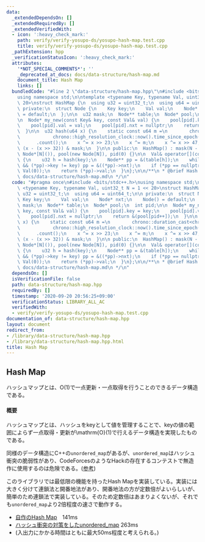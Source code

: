 ```yaml
---
data:
  _extendedDependsOn: []
  _extendedRequiredBy: []
  _extendedVerifiedWith:
  - icon: ':heavy_check_mark:'
    path: verify/verify-yosupo-ds/yosupo-hash-map.test.cpp
    title: verify/verify-yosupo-ds/yosupo-hash-map.test.cpp
  _pathExtension: hpp
  _verificationStatusIcon: ':heavy_check_mark:'
  attributes:
    '*NOT_SPECIAL_COMMENTS*': ''
    _deprecated_at_docs: docs/data-structure/hash-map.md
    document_title: Hash Map
    links: []
  bundledCode: "#line 2 \"data-structure/hash-map.hpp\"\n#include <bits/stdc++.h>\n\
    using namespace std;\n\ntemplate <typename Key, typename Val, uint32_t N = 1 <<\
    \ 20>\nstruct HashMap {\n  using u32 = uint32_t;\n  using u64 = uint64_t;\n\n\
    \ private:\n  struct Node {\n    Key key;\n    Val val;\n    Node* nxt;\n    Node()\
    \ = default;\n  };\n\n  u32 mask;\n  Node** table;\n  Node* pool;\n  int pid;\n\
    \n  Node* my_new(const Key& key, const Val& val) {\n    pool[pid].key = key;\n\
    \    pool[pid].val = val;\n    pool[pid].nxt = nullptr;\n    return &(pool[pid++]);\n\
    \  }\n\n  u32 hash(u64 x) {\n    static const u64 m =\n        chrono::duration_cast<chrono::nanoseconds>(\n\
    \            chrono::high_resolution_clock::now().time_since_epoch())\n      \
    \      .count();\n    x ^= x >> 23;\n    x ^= m;\n    x ^= x >> 47;\n    return\
    \ (x - (x >> 32)) & mask;\n  }\n\n public:\n  HashMap() : mask(N - 1), table(new\
    \ Node*[N]()), pool(new Node[N]), pid(0) {}\n\n  Val& operator[](const Key& key)\
    \ {\n    u32 h = hash(key);\n    Node** pp = &(table[h]);\n    while (*pp != nullptr\
    \ && (*pp)->key != key) pp = &((*pp)->nxt);\n    if (*pp == nullptr) *pp = my_new(key,\
    \ Val(0));\n    return (*pp)->val;\n  }\n};\n\n/**\n * @brief Hash Map\n * @docs\
    \ docs/data-structure/hash-map.md\n */\n"
  code: "#pragma once\n#include <bits/stdc++.h>\nusing namespace std;\n\ntemplate\
    \ <typename Key, typename Val, uint32_t N = 1 << 20>\nstruct HashMap {\n  using\
    \ u32 = uint32_t;\n  using u64 = uint64_t;\n\n private:\n  struct Node {\n   \
    \ Key key;\n    Val val;\n    Node* nxt;\n    Node() = default;\n  };\n\n  u32\
    \ mask;\n  Node** table;\n  Node* pool;\n  int pid;\n\n  Node* my_new(const Key&\
    \ key, const Val& val) {\n    pool[pid].key = key;\n    pool[pid].val = val;\n\
    \    pool[pid].nxt = nullptr;\n    return &(pool[pid++]);\n  }\n\n  u32 hash(u64\
    \ x) {\n    static const u64 m =\n        chrono::duration_cast<chrono::nanoseconds>(\n\
    \            chrono::high_resolution_clock::now().time_since_epoch())\n      \
    \      .count();\n    x ^= x >> 23;\n    x ^= m;\n    x ^= x >> 47;\n    return\
    \ (x - (x >> 32)) & mask;\n  }\n\n public:\n  HashMap() : mask(N - 1), table(new\
    \ Node*[N]()), pool(new Node[N]), pid(0) {}\n\n  Val& operator[](const Key& key)\
    \ {\n    u32 h = hash(key);\n    Node** pp = &(table[h]);\n    while (*pp != nullptr\
    \ && (*pp)->key != key) pp = &((*pp)->nxt);\n    if (*pp == nullptr) *pp = my_new(key,\
    \ Val(0));\n    return (*pp)->val;\n  }\n};\n\n/**\n * @brief Hash Map\n * @docs\
    \ docs/data-structure/hash-map.md\n */\n"
  dependsOn: []
  isVerificationFile: false
  path: data-structure/hash-map.hpp
  requiredBy: []
  timestamp: '2020-09-20 20:56:25+09:00'
  verificationStatus: LIBRARY_ALL_AC
  verifiedWith:
  - verify/verify-yosupo-ds/yosupo-hash-map.test.cpp
documentation_of: data-structure/hash-map.hpp
layout: document
redirect_from:
- /library/data-structure/hash-map.hpp
- /library/data-structure/hash-map.hpp.html
title: Hash Map
---
```

## Hash Map

ハッシュマップとは、$\mathrm{O}(1)$で一点更新・一点取得を行うことのできるデータ構造である。

#### 概要

ハッシュマップとは、ハッシュをkeyとして値を管理することで、keyの値の範囲によらず一点取得・更新が\mathrm{O}(1)で行えるデータ構造を実現したものである。

同様のデータ構造にC++の`unordered_map`があるが、`unordered_map`はハッシュ衝突の脆弱性があり、CodeForcesのようなHackの存在するコンテストで無造作に使用するのは危険である。([参考](https://kimiyuki.net/blog/2017/03/08/unordered-map-hash-collision/))

このライブラリでは最低限の機能を持ったHash Mapを実装している。実装には大きく分けて連鎖法と開番地法があり、開番地法の方が定数倍がよいらしいが、簡単のため連鎖法で実装している。そのため定数倍はあまりよくないが、それでも`unordered_map`より2倍程度の速さで動作する。

- [自作のHash Map](https://judge.yosupo.jp/submission/23579)　141ms
- [ハッシュ衝突の対策をしたunordered_map](https://judge.yosupo.jp/submission/23582) 263ms
- (入出力にかかる時間はともに最大50ms程度と考えられる。)
